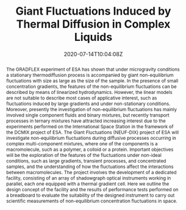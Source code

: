 ---
title: "Giant Fluctuations Induced by Thermal Diffusion in Complex Liquids"
authors:
- Alberto Vailati
- Philipp Baaske
- Henri Bataller
- Serena Bolis
- Marco Braibanti
- Marina Carpineti
- admin
- Fabrizio Croccolo
- Jean-Luc Dewandel
- Aleksandar Donev
- Loreto García-Fernández
- Fabio Giavazzi
- Robert Haslinger
- Steven Hens
- Maria Knauer
- Werner Köhler
- Ewald Kufner
- José M. Ortiz De Zárate
- Jeroen Peeters
- Christian J. Schwarz
- Inese Silkina
- Shenghua Xu
- Daniel Zapf

#author_notes:
#- "author1 note"
#- "author2 note"
date: "2020-07-14T10:04:08Z"
doi: "10.1007/s12217-020-09815-x"

# Schedule page publish date (NOT publication's date).
publishDate: "2024-04-15T00:00:00Z"

# Publication type.
# Legend: 0 = Uncategorized; 1 = Conference paper; 2 = Journal article;
# 3 = Preprint / Working Paper; 4 = Report; 5 = Book; 6 = Book section;
# 7 = Thesis; 8 = Patent
publication_types: ["article-journal"]

# Publication name and optional abbreviated publication name.
publication: "*Microgravity Science And Technology* **32**, 873-887"
publication_short: "*Microgravity Sci. Technol.* **32**, 873-887"

abstract: "The GRADFLEX experiment of ESA has shown that under microgravity conditions a stationary thermodiffusion process is accompanied by giant non-equilibrium fluctuations with size as large as the size of the sample. In the presence of small concentration gradients, the features of the non-equilibrium fluctuations can be described by means of linearized hydrodynamics. However, the linear models are not suitable to describe most cases of applicative interest, such as fluctuations induced by large gradients and under non-stationary conditions. Moreover, presently the investigation of non-equilibrium fluctuations has mainly involved single component fluids and binary mixtures, but recently transport processes in ternary mixtures have attracted increasing interest due to the experiments performed on the International Space Station in the framework of the DCMIX project of ESA. The Giant Fluctuations (NEUF-DIX) project of ESA will investigate non-equilibrium fluctuations during diffusive processes occurring in complex multi-component mixtures, where one of the components is a macromolecule, such as a polymer, a colloid or a protein. Important objectives will be the exploration of the features of the fluctuations under non-ideal conditions, such as large gradients, transient processes, and concentrated samples, and the understanding of how the fluctuations affect the interactions between macromolecules. The project involves the development of a dedicated facility, consisting of an array of shadowgraph optical instruments working in parallel, each one equipped with a thermal gradient cell. Here we outline the design concept of the facility and the results of performance tests performed on a breadboard to evaluate the suitability of the designed instrument to carry out scientific measurements of non-equilibrium concentration fluctuations in space."

# Summary. An optional shortened abstract.
summary:

tags:
#- tag1
#- tag2
featured: false

links:
#- name: Link
#  url: "link..."
#url_pdf: ''
#url_code: ''
#url_dataset: ''
#url_poster: ''
#url_project: ''
#url_slides: ''
#url_source: ''
#url_video: ''

# Featured image
# To use, add an image named `featured.jpg/png` to your page's folder. 
image:
  caption: 'Image credit: [Springer](https://media.springernature.com/full/springer-static/image/art%3A10.1007%2Fs12217-020-09815-x/MediaObjects/12217_2020_9815_Fig1_HTML.png?as=webp)'
  focal_point: ""
  preview_only: false

# Associated Projects (optional).
#   Associate this publication with one or more of your projects.
#   Simply enter your project's folder or file name without extension.
#   E.g. `internal-project` references `content/project/internal-project/index.md`.
#   Otherwise, set `projects: []`.
projects: []

# Slides (optional).
#   Associate this publication with Markdown slides.
#   Simply enter your slide deck's filename without extension.
#   E.g. `slides: "example"` references `content/slides/example/index.md`.
#   Otherwise, set `slides: ""`.
slides:

# Comments (optional).
#   Enable comments in the page.
commentable: false
---
